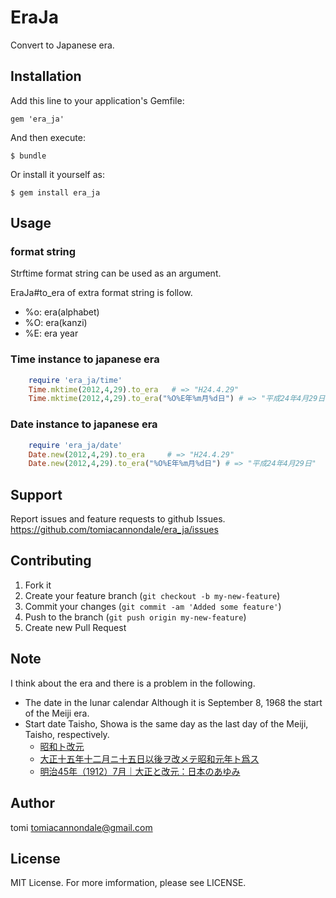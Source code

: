 # EraJa

Convert to Japanese era.

## Installation

Add this line to your application's Gemfile:

    gem 'era_ja'

And then execute:

    $ bundle

Or install it yourself as:

    $ gem install era_ja

## Usage

### format string

Strftime format string can be used as an argument.

EraJa#to_era of extra format string is follow.

* %o: era(alphabet)
* %O: era(kanzi)
* %E: era year

### Time instance to japanese era

```ruby
	require 'era_ja/time'
	Time.mktime(2012,4,29).to_era   # => "H24.4.29"
	Time.mktime(2012,4,29).to_era("%O%E年%m月%d日") # => "平成24年4月29日"
```

### Date instance to japanese era

```ruby
	require 'era_ja/date'
	Date.new(2012,4,29).to_era     # => "H24.4.29"
	Date.new(2012,4,29).to_era("%O%E年%m月%d日") # => "平成24年4月29日"
```

## Support

Report issues and feature requests to github Issues. https://github.com/tomiacannondale/era_ja/issues

## Contributing

1. Fork it
2. Create your feature branch (`git checkout -b my-new-feature`)
3. Commit your changes (`git commit -am 'Added some feature'`)
4. Push to the branch (`git push origin my-new-feature`)
5. Create new Pull Request

## Note

I think about the era and there is a problem in the following.

* The date in the lunar calendar Although it is September 8, 1968 the start of the Meiji era.
* Start date Taisho, Showa is the same day as the last day of the Meiji, Taisho, respectively.
  * [昭和ト改元](http://ja.wikisource.org/wiki/%e6%98%ad%e5%92%8c%e3%83%88%e6%94%b9%e5%85%83)
  * [大正十五年十二月ニ十五日以後ヲ改メテ昭和元年ト爲ス](http://ja.wikisource.org/wiki/%e5%a4%a7%e6%ad%a3%e5%8d%81%e4%ba%94%e5%b9%b4%e5%8d%81%e4%ba%8c%e6%9c%88%e3%83%8b%e5%8d%81%e4%ba%94%e6%97%a5%e4%bb%a5%e5%be%8c%e3%83%b2%e6%94%b9%e3%83%a1%e3%83%86%e6%98%ad%e5%92%8c%e5%85%83%e5%b9%b4%e3%83%88%e7%88%b2%e3%82%b9)
  * [明治45年（1912）7月｜大正と改元：日本のあゆみ](http://www.archives.go.jp/ayumi/kobetsu/m45_1912_01.html)

## Author

tomi tomiacannondale@gmail.com

## License

MIT License. For more imformation, please see LICENSE.
